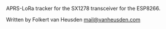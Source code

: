 APRS-LoRa tracker for the SX1278 transceiver for the ESP8266.


Written by Folkert van Heusden <mail@vanheusden.com>
